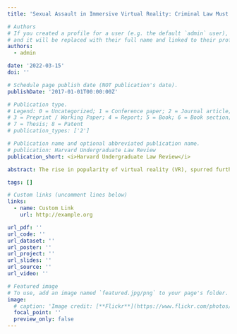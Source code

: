 ```yaml
---
title: 'Sexual Assault in Immersive Virtual Reality: Criminal Law Must Keep Up with Technology'

# Authors
# If you created a profile for a user (e.g. the default `admin` user), write the username (folder name) here
# and it will be replaced with their full name and linked to their profile.
authors:
  - admin

date: '2022-03-15'
doi: ''

# Schedule page publish date (NOT publication's date).
publishDate: '2017-01-01T00:00:00Z'

# Publication type.
# Legend: 0 = Uncategorized; 1 = Conference paper; 2 = Journal article;
# 3 = Preprint / Working Paper; 4 = Report; 5 = Book; 6 = Book section;
# 7 = Thesis; 8 = Patent
# publication_types: ['2']

# Publication name and optional abbreviated publication name.
# publication: Harvard Undergraduate Law Review
publication_short: <i>Harvard Undergraduate Law Review</i>

abstract: The rise in popularity of virtual reality (VR), spurred further by the COVID-19 pandemic, has led to a concerning increase in reports of virtual sexual assault. Under the current criminal justice system, however, virtual sexual assault is not considered a crime as there is no “real” physical contact. In this article, I argue that since immersive VR tricks users into thinking that their virtual experience is real, virtual sexual assault still feels like “real” sexual assault and has real negative psychological consequences. As providers of VR platforms are failing to confront virtual sexual assault effectively, it is imperative that legislators establish proper VR criminal law to make the virtual world a safer place for everyone. 

tags: []

# Custom links (uncomment lines below)
links:
  - name: Custom Link
    url: http://example.org

url_pdf: ''
url_code: ''
url_dataset: ''
url_poster: ''
url_project: ''
url_slides: ''
url_source: ''
url_video: ''

# Featured image
# To use, add an image named `featured.jpg/png` to your page's folder.
image:
  # caption: 'Image credit: [**Flickr**](https://www.flickr.com/photos/josephgruber/15109096143/)'
  focal_point: ''
  preview_only: false
---
```

